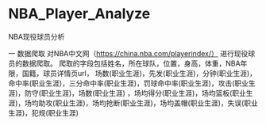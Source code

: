 # NBA_Player_Analyze
NBA现役球员分析

一 数据爬取
对NBA中文网（https://china.nba.com/playerindex/） 进行现役球员的数据爬取。
爬取的字段包括姓名，所在球队，位置，身高，体重，NBA年限，国籍，球员详情页url，
场数(职业生涯)，先发(职业生涯)，分钟(职业生涯)，命中率(职业生涯)，三分命中率(职业生涯)，罚球命中率(职业生涯)，攻击(职业生涯)，防守(职业生涯)，场数(职业生涯)
，场均得分(职业生涯)，场均篮板(职业生涯)，场均助攻(职业生涯)，场均抢断(职业生涯)，场均盖帽(职业生涯)，失误(职业生涯)，犯规(职业生涯)
